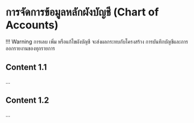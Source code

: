 # การจัดการข้อมูลหลักผังบัญชี (Chart of Accounts)

!!! Warning
    การเลบ เพิ่ม หรือแก้ไขผังบัญชี จะส่งผลกระทบกับโครงสร้าง การบันทึกบัญชีและการออกรายงานของทุกรายการ

## Content 1.1

...

## Content 1.2

...



